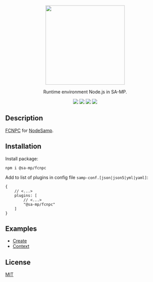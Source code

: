 <br />
<p align="center">
    <a href="https://github.com/dev2alert/node-samp">
        <img src="https://raw.githubusercontent.com/dev2alert/node-samp/main/big-logo.png" width="250px" />
    </a>
</p>
<p align="center">
    Runtime environment Node.js in SA-MP.
</p>
<p align="center">
    <a href="https://www.npmjs.com/package/@sa-mp/fcnpc"><img src="https://img.shields.io/npm/v/@sa-mp/fcnpc" /></a>
    <a href="https://www.npmjs.com/package/@sa-mp/fcnpc"><img src="https://img.shields.io/npm/dm/@sa-mp/fcnpc" /></a>
    <a href="https://github.com/ziggi/FCNPC"><img src="https://img.shields.io/static/v1?label=plugin&message=2.0.4&color=yellowgreen" /></a>
    <a href="https://github.com/dev2alert/node-samp-fcnpc/blob/main/LICENSE"><img src="https://img.shields.io/github/license/dev2alert/node-samp-fcnpc" /></a>
</p>

## Description
<p>
    <a href="https://github.com/ziggi/FCNPC">FCNPC</a> for <a href="https://github.com/dev2alert/node-samp">NodeSamp</a>.
</p>

## Installation
<p>Install package:</p>

```
npm i @sa-mp/fcnpc
```

<p>Add to list of plugins in config file <code>samp-conf.[json|json5|yml|yaml]</code>:</p>

```json5
{
    // <...>
    plugins: [
        // <...>
        "@sa-mp/fcnpc"
    ]
}
```

## Examples
<ul>
    <li><a href="https://github.com/dev2alert/node-samp-fcnpc/blob/main/examples/1-create.ts">Create</a></li>
    <li><a href="https://github.com/dev2alert/node-samp-fcnpc/blob/main/examples/2-context.ts">Context</a></li>
</ul>

## License
<p>
    <a href="https://github.com/dev2alert/node-samp-fcnpc/blob/main/LICENSE">MIT</a>
</p>